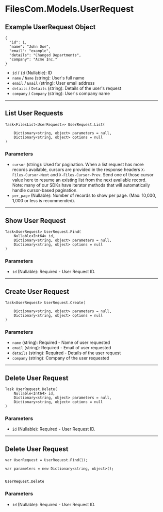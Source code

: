 # FilesCom.Models.UserRequest

## Example UserRequest Object

```
{
  "id": 1,
  "name": "John Doe",
  "email": "example",
  "details": "Changed Departments",
  "company": "Acme Inc."
}
```

* `id` / `Id`  (Nullable<Int64>): ID
* `name` / `Name`  (string): User's full name
* `email` / `Email`  (string): User email address
* `details` / `Details`  (string): Details of the user's request
* `company` / `Company`  (string): User's company name


---

## List User Requests

```
Task<FilesList<UserRequest>> UserRequest.List(
    
    Dictionary<string, object> parameters = null,
    Dictionary<string, object> options = null
)
```

### Parameters

* `cursor` (string): Used for pagination.  When a list request has more records available, cursors are provided in the response headers `X-Files-Cursor-Next` and `X-Files-Cursor-Prev`.  Send one of those cursor value here to resume an existing list from the next available record.  Note: many of our SDKs have iterator methods that will automatically handle cursor-based pagination.
* `per_page` (Nullable<Int64>): Number of records to show per page.  (Max: 10,000, 1,000 or less is recommended).


---

## Show User Request

```
Task<UserRequest> UserRequest.Find(
    Nullable<Int64> id, 
    Dictionary<string, object> parameters = null,
    Dictionary<string, object> options = null
)
```

### Parameters

* `id` (Nullable<Int64>): Required - User Request ID.


---

## Create User Request

```
Task<UserRequest> UserRequest.Create(
    
    Dictionary<string, object> parameters = null,
    Dictionary<string, object> options = null
)
```

### Parameters

* `name` (string): Required - Name of user requested
* `email` (string): Required - Email of user requested
* `details` (string): Required - Details of the user request
* `company` (string): Company of the user requested


---

## Delete User Request

```
Task UserRequest.Delete(
    Nullable<Int64> id, 
    Dictionary<string, object> parameters = null,
    Dictionary<string, object> options = null
)
```

### Parameters

* `id` (Nullable<Int64>): Required - User Request ID.


---

## Delete User Request

```
var UserRequest = UserRequest.Find(1);

var parameters = new Dictionary<string, object>();


UserRequest.Delete
```

### Parameters

* `id` (Nullable<Int64>): Required - User Request ID.
